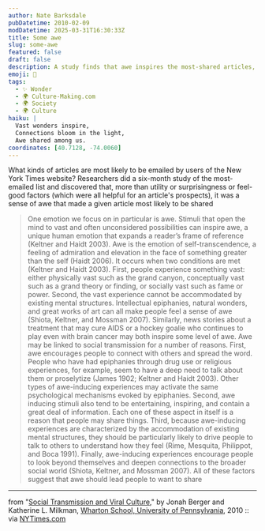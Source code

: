 ```yaml
---
author: Nate Barksdale
pubDatetime: 2010-02-09
modDatetime: 2025-03-31T16:30:33Z
title: Some awe
slug: some-awe
featured: false
draft: false
description: A study finds that awe inspires the most-shared articles, highlighting our need to connect over extraordinary experiences.
emoji: 🌌
tags:
  - ✨ Wonder
  - 🌍 Culture-Making.com
  - 🌍 Society
  - 🌍 Culture
haiku: |
  Vast wonders inspire,  
  Connections bloom in the light,  
  Awe shared among us.
coordinates: [40.7128, -74.0060]
---
```


What kinds of articles are most likely to be emailed by users of the New York Times website? Researchers did a six-month study of the most-emailed list and discovered that, more than utility or surprisingness or feel-good factors (which were all helpful for an article's prospects), it was a sense of awe that made a given article most likely to be shared

> One emotion we focus on in particular is awe. Stimuli that open the mind to vast and often unconsidered possibilities can inspire awe, a unique human emotion that expands a reader’s frame of reference (Keltner and Haidt 2003). Awe is the emotion of self-transcendence, a feeling of admiration and elevation in the face of something greater than the self (Haidt 2006). It occurs when two conditions are met (Keltner and Haidt 2003). First, people experience something vast: either physically vast such as the grand canyon, conceptually vast such as a grand theory or finding, or socially vast such as fame or power. Second, the vast experience cannot be accommodated by existing mental structures. Intellectual epiphanies, natural wonders, and great works of art can all make people feel a sense of awe (Shiota, Keltner, and Mossman 2007). Similarly, news stories about a treatment that may cure AIDS or a hockey goalie who continues to play even with brain cancer may both inspire some level of awe. Awe may be linked to social transmission for a number of reasons. First, awe encourages people to connect with others and spread the word. People who have had epiphanies through drug use or religious experiences, for example, seem to have a deep need to talk about them or proselytize (James 1902; Keltner and Haidt 2003). Other types of awe-inducing experiences may activate the same psychological mechanisms evoked by epiphanies. Second, awe inducing stimuli also tend to be entertaining, inspiring, and contain a great deal of information. Each one of these aspect in itself is a reason that people may share things. Third, because awe-inducing experiences are characterized by the accommodation of existing mental structures, they should be particularly likely to drive people to talk to others to understand how they feel (Rime, Mesquita, Philippot, and Boca 1991). Finally, awe-inducing experiences encourage people to look beyond themselves and deepen connections to the broader social world (Shiota, Keltner, and Mossman 2007). All of these factors suggest that awe should lead people to want to share

---

from "[Social Transmission and Viral Culture](http://web.archive.org/web/20120120203318/http://marketing.wharton.upenn.edu/documents/research/Virality.pdf)," by Jonah Berger and Katherine L. Milkman, [Wharton School, University of Pennsylvania](http://marketing.wharton.upenn.edu/), 2010 :: via [NYTimes.com](https://www.google.com/search?q=%22NYTimes.com%22%20nytimes.com)
